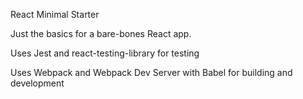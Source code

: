 React Minimal Starter

Just the basics for a bare-bones React app.

Uses Jest and react-testing-library for testing

Uses Webpack and Webpack Dev Server with Babel for building and development
